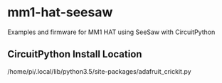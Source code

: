 # mm1-hat-seesaw
Examples and firmware for MM1 HAT using SeeSaw with CircuitPython

## CircuitPython Install Location
/home/pi/.local/lib/python3.5/site-packages/adafruit_crickit.py

